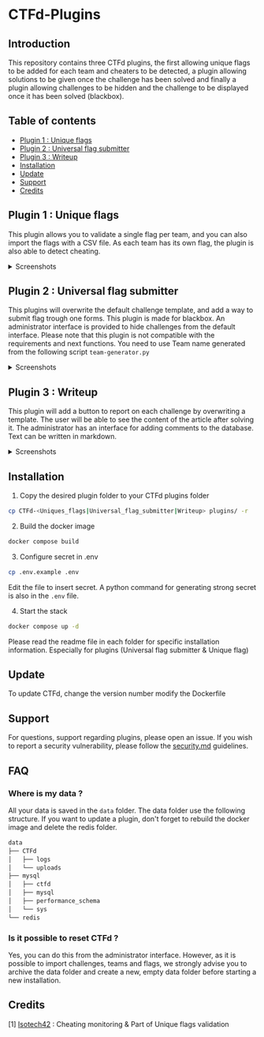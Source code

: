 # CTFd-Plugins

## Introduction

This repository contains three CTFd plugins, the first allowing unique flags to be added for each team and cheaters to be detected, a plugin allowing solutions to be given once the challenge has been solved and finally a plugin allowing challenges to be hidden and the challenge to be displayed once it has been solved (blackbox).

## Table of contents

<!-- TOC start (generated with https://github.com/derlin/bitdowntoc) -->

- [Plugin 1 : Unique flags](#plugin-1-unique-flags)
- [Plugin 2 : Universal flag submitter](#plugin-2-universal-flag-submitter)
- [Plugin 3 : Writeup](#plugin-3-writeup)
- [Installation](#installation)
- [Update](#update)
- [Support](#support)
- [Credits](#credits)

<!-- TOC end -->

<!-- TOC --><a name="plugin-1-unique-flags"></a>

## Plugin 1 : Unique flags
This plugin allows you to validate a single flag per team, and you can also import the flags with a CSV file. As each team has its own flag, the plugin is also able to detect cheating.
<details>
  <summary>Screenshots</summary>
  
![Batch admin](Screenshots/unique_flags/admin.png)

![Single flag admin](Screenshots/unique_flags/admin-single.png)


![Cheating view](Screenshots/unique_flags/admin-cheating.png)
</details>


<!-- TOC --><a name="plugin-2-universal-flag-submitter"></a>

## Plugin 2 : Universal flag submitter
This plugins will overwrite the default challenge template, and add a way to submit flag trough one forms. This plugin is made for blackbox. An administrator interface is provided to hide challenges from the default interface. Please note that this plugin is not compatible with the requirements and next functions. You need to use Team name generated from the following script `team-generator.py` 

<details>
  <summary>Screenshots</summary>

![Admin view](Screenshots/universal_flag_submitter/admin.png)

![User view](Screenshots/universal_flag_submitter/user.png)
</details>


<!-- TOC --><a name="plugin-3-writeup"></a>

## Plugin 3 : Writeup
This plugin will add a button to report on each challenge by overwriting a template. The user will be able to see the content of the article after solving it.
The administrator has an interface for adding comments to the database. Text can be written in markdown.

<details>
  <summary>Screenshots</summary>

![Admin view](Screenshots/writeup/plugin-admin-markdown.png)

![User link](Screenshots/writeup/plugin-user.png)

![User view](Screenshots/writeup/plugin-user-show.png)

</details>

<!-- TOC --><a name="installation"></a>
## Installation

1. Copy the desired plugin folder to your CTFd plugins folder

```bash
cp CTFd-<Uniques_flags|Universal_flag_submitter|Writeup> plugins/ -r
```
2. Build the docker image
```bash
docker compose build
```

3. Configure secret in .env
```bash
cp .env.example .env
```
Edit the file to insert secret. A python command for generating strong secret is also in the `.env` file.

4. Start the stack
```bash
docker compose up -d
```

Please read the readme file in each folder for specific installation information. Especially for plugins (Universal flag submitter & Unique flag)

<!-- TOC --><a name="update"></a>
## Update

To update CTFd, change the version number modify the Dockerfile

<!-- TOC --><a name="support"></a>
## Support

For questions, support regarding plugins, please open an issue. If you wish to report a security vulnerability, please follow the [security.md](SECURITY.md) guidelines.

## FAQ 

### Where is my data ?

All your data is saved in the `data` folder. 
The data folder use the following structure. If you want to update a plugin, don't forget to rebuild the docker image and delete the redis folder.

```bash
data
├── CTFd
│   ├── logs
│   └── uploads
├── mysql
│   ├── ctfd
│   ├── mysql
│   ├── performance_schema
│   └── sys
└── redis
```

### Is it possible to reset CTFd ?

Yes, you can do this from the administrator interface. However, as it is possible to import challenges, teams and flags, we strongly advise you to archive the data folder and create a new, empty data folder before starting a new installation.


<!-- TOC --><a name="credits"></a>
## Credits

[1] [Isotech42](https://github.com/Isotech42/CTFd-RedHerring) : Cheating monitoring & Part of Unique flags validation